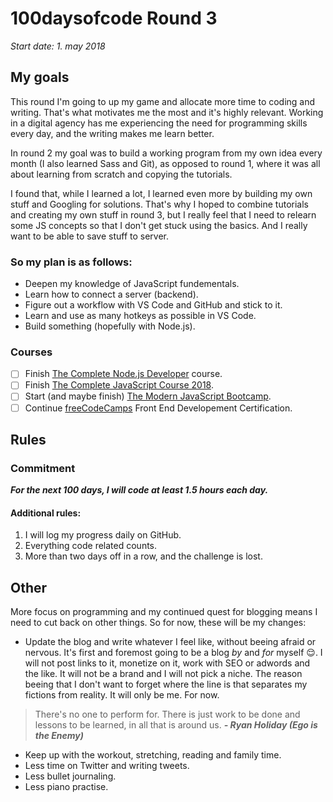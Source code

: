 # 100daysofcode Round 3
*Start date: 1. may 2018*

## My goals

This round I'm going to up my game and allocate more time to coding and writing. That's what motivates me the most and it's highly relevant. Working in a digital agency has me experiencing the need for programming skills every day, and the writing makes me learn better.

In round 2 my goal was to build a working program from my own idea every month (I also learned Sass and Git), as opposed to round 1, where it was all about learning from scratch and copying the tutorials.

 I found that, while I learned a lot, I learned even more by building my own stuff and Googling for solutions. That's why I hoped to combine tutorials and creating my own stuff in round 3, but I really feel that I need to relearn some JS concepts so that I don't get stuck using the basics. And I really want to be able to save stuff to server.

 ### So my plan is as follows:

 * Deepen my knowledge of JavaScript fundementals.
 * Learn how to connect a server (backend).
 *  Figure out a workflow with VS Code and GitHub and stick to it. 
 * Learn and use as many hotkeys as possible in VS Code.
 * Build something (hopefully with Node.js).

### Courses
- [ ] Finish [The Complete Node.js Developer](https://www.udemy.com/the-complete-nodejs-developer-course-2/learn/v4/overview) course.
- [ ] Finish [The Complete JavaScript Course 2018](https://www.udemy.com/the-complete-javascript-course/learn/v4/overview).
- [ ] Start (and maybe finish) [The Modern JavaScript Bootcamp](https://www.udemy.com/modern-javascript/learn/v4/overview).
- [ ] Continue [freeCodeCamps](https://www.freecodecamp.org) Front End Developement Certification.

## Rules 

### Commitment

**_For the next 100 days, I will code at least 1.5 hours each day._**

#### Additional rules:
1. I will log my progress daily on GitHub.
2. Everything code related counts.
3. More than two days off in a row, and the challenge is lost.


## Other
More focus on programming and my continued quest for blogging means I need to cut back on other things. So for now, these will be my changes:
* Update the blog and write whatever I feel like, without beeing afraid or nervous. It's first and foremost going to be a blog *by* and *for* myself :relieved:. 
I will not post links to it, monetize on it, work with SEO or adwords and the like. It will not be a brand and I will not pick a niche. The reason beeing that I don't want to forget where the line is that separates my fictions from reality. It will only be me. For now. 
    
> There's no one to perform for. There is just work to be done and lessons to be learned, in all that is around us. **_- Ryan Holiday (Ego is the Enemy)_**


* Keep up with the workout, stretching, reading and family time. 
* Less time on Twitter and writing tweets.
* Less bullet journaling.
* Less piano practise.
